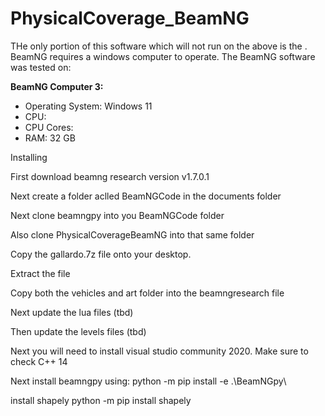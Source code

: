 # PhysicalCoverage_BeamNG

THe only portion of this software which will not run on the above is the . BeamNG requires a windows computer to operate. The BeamNG software was tested on:

__BeamNG Computer 3:__
* Operating System: Windows 11
* CPU:
* CPU Cores:
* RAM: 32 GB



Installing

First download beamng research version v1.7.0.1

Next create a folder aclled BeamNGCode in the documents folder

Next clone beamngpy into you BeamNGCode folder

Also clone PhysicalCoverageBeamNG into that same folder

Copy the gallardo.7z file onto your desktop.

Extract the file 

Copy both the vehicles and art folder into the beamngresearch file

Next update the lua files (tbd)

Then update the levels files (tbd)

Next you will need to install visual studio community 2020. Make sure to check C++ 14

Next install beamngpy using:
python -m pip install -e .\BeamNGpy\

install shapely
python -m pip install shapely
